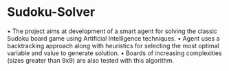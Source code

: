 # Sudoku-Solver
• The project aims at development of a smart agent for solving the classic Sudoku board game using Artificial Intelligence techniques.
• Agent uses a backtracking approach along with heuristics for selecting the most optimal variable and value to generate solution.
• Boards of increasing complexities (sizes greater than 9x9) are also tested with this algorithm.
